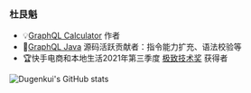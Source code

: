 ### 杜艮魁

- 💡[GraphQL Calculator](https://github.com/graphql-calculator/graphql-calculator) 作者
- 👷[GraphQL Java](https://github.com/graphql-java/graphql-java/graphs/contributors?from=2020-03-31&to=2022-02-18&type=c) 源码活跃贡献者：指令能力扩充、语法校验等
- 🏆快手电商和本地生活2021年第三季度 [极致技术奖](https://github.com/graphql-calculator/graphql-calculator/blob/main/static/awards_ks.jpg) 获得者


![Dugenkui's GitHub stats](https://github-readme-stats.vercel.app/api?username=dugenkui03&include_all_commits=true&count_private=true&theme=cobalt)
